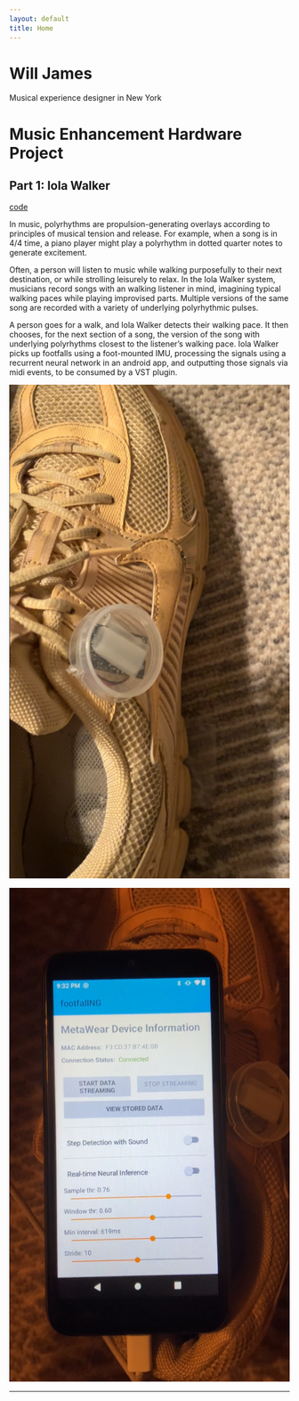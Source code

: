```yaml
---
layout: default
title: Home
---
```


# Will James

Musical experience designer in New York

# Music Enhancement Hardware Project

## Part 1: Iola Walker

[code](https://github.com/willjamescode/iolawalker)



In music, polyrhythms are propulsion-generating overlays according to principles of musical tension and release. For example, when a song is in 4/4 time, a piano player might play a polyrhythm in dotted quarter notes to generate excitement.

Often, a person will listen to music while walking purposefully to their next destination, or while strolling leisurely to relax. In the Iola Walker system, musicians record songs with an walking listener in mind, imagining typical walking paces while playing improvised parts. Multiple versions of the same song are recorded with a variety of underlying polyrhythmic pulses.

A person goes for a walk, and Iola Walker detects their walking pace. It then chooses, for the next section of a song, the version of the song with underlying polyrhythms closest to the listener’s walking pace. Iola Walker picks up footfalls using a foot-mounted IMU, processing the signals using a recurrent neural network in an android app, and outputting those signals via midi events, to be consumed by a VST plugin.

![Foot-mounted IMU for footfall detection](images/iolaShoe.png)

![VST3 plugin receiving MIDI messages](images/iolaApp.png)

---
